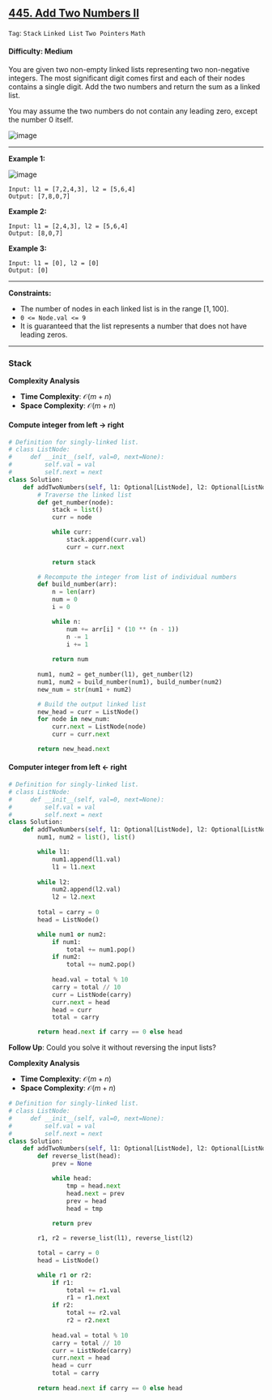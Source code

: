 ## [445. Add Two Numbers II](https://leetcode.com/problems/add-two-numbers-ii)

```Tag```: ```Stack``` ```Linked List``` ```Two Pointers``` ```Math```

#### Difficulty: Medium

You are given two non-empty linked lists representing two non-negative integers. The most significant digit comes first and each of their nodes contains a single digit. Add the two numbers and return the sum as a linked list.

You may assume the two numbers do not contain any leading zero, except the number 0 itself.

![image](https://github.com/quananhle/Python/assets/35042430/f5f99783-5ec2-46a8-8d04-3a19eb53d1c3)

---

__Example 1:__

![image](https://assets.leetcode.com/uploads/2021/04/09/sumii-linked-list.jpg)
```
Input: l1 = [7,2,4,3], l2 = [5,6,4]
Output: [7,8,0,7]
```

__Example 2:__
```
Input: l1 = [2,4,3], l2 = [5,6,4]
Output: [8,0,7]
```

__Example 3:__
```
Input: l1 = [0], l2 = [0]
Output: [0]
```

---

__Constraints:__

- The number of nodes in each linked list is in the range $[1, 100]$.
- ```0 <= Node.val <= 9```
- It is guaranteed that the list represents a number that does not have leading zeros.

---

### Stack

__Complexity Analysis__

- __Time Complexity__: $\mathcal{O}(m+n)$
- __Space Complexity__: $\mathcal{O}(m+n)$

#### Compute integer from left -> right

```Python
# Definition for singly-linked list.
# class ListNode:
#     def __init__(self, val=0, next=None):
#         self.val = val
#         self.next = next
class Solution:
    def addTwoNumbers(self, l1: Optional[ListNode], l2: Optional[ListNode]) -> Optional[ListNode]:
        # Traverse the linked list
        def get_number(node):
            stack = list()
            curr = node

            while curr:
                stack.append(curr.val)
                curr = curr.next
            
            return stack

        # Recompute the integer from list of individual numbers 
        def build_number(arr):
            n = len(arr)
            num = 0
            i = 0

            while n:
                num += arr[i] * (10 ** (n - 1))
                n -= 1
                i += 1
            
            return num
        
        num1, num2 = get_number(l1), get_number(l2)
        num1, num2 = build_number(num1), build_number(num2)
        new_num = str(num1 + num2)

        # Build the output linked list
        new_head = curr = ListNode()
        for node in new_num:
            curr.next = ListNode(node)
            curr = curr.next

        return new_head.next
```

#### Computer integer from left <- right

```Python
# Definition for singly-linked list.
# class ListNode:
#     def __init__(self, val=0, next=None):
#         self.val = val
#         self.next = next
class Solution:
    def addTwoNumbers(self, l1: Optional[ListNode], l2: Optional[ListNode]) -> Optional[ListNode]:
        num1, num2 = list(), list()

        while l1:
            num1.append(l1.val)
            l1 = l1.next
        
        while l2:
            num2.append(l2.val)
            l2 = l2.next
        
        total = carry = 0
        head = ListNode()

        while num1 or num2:
            if num1:
                total += num1.pop()
            if num2:
                total += num2.pop()
            
            head.val = total % 10
            carry = total // 10
            curr = ListNode(carry)
            curr.next = head
            head = curr
            total = carry

        return head.next if carry == 0 else head
```

__Follow Up__: Could you solve it without reversing the input lists?

__Complexity Analysis__

- __Time Complexity__: $\mathcal{O}(m+n)$
- __Space Complexity__: $\mathcal{O}(m+n)$

```Python
# Definition for singly-linked list.
# class ListNode:
#     def __init__(self, val=0, next=None):
#         self.val = val
#         self.next = next
class Solution:
    def addTwoNumbers(self, l1: Optional[ListNode], l2: Optional[ListNode]) -> Optional[ListNode]:
        def reverse_list(head):
            prev = None

            while head:
                tmp = head.next
                head.next = prev
                prev = head
                head = tmp
            
            return prev

        r1, r2 = reverse_list(l1), reverse_list(l2)

        total = carry = 0
        head = ListNode()

        while r1 or r2:
            if r1:
                total += r1.val
                r1 = r1.next
            if r2:
                total += r2.val
                r2 = r2.next
            
            head.val = total % 10
            carry = total // 10
            curr = ListNode(carry)
            curr.next = head
            head = curr
            total = carry
        
        return head.next if carry == 0 else head
```
